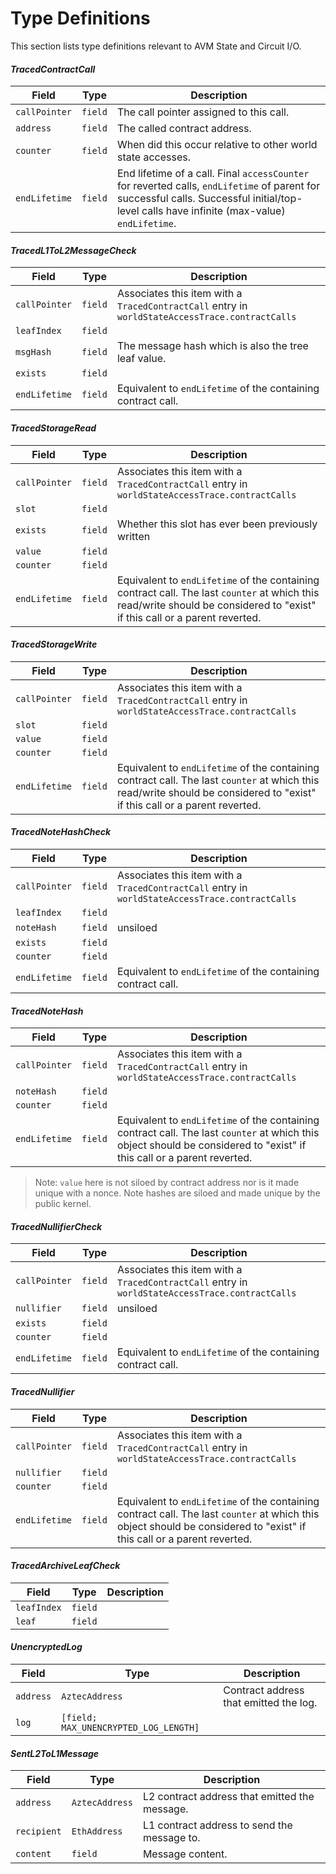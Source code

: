 # Type Definitions

This section lists type definitions relevant to AVM State and Circuit I/O.

#### _TracedContractCall_

| Field         | Type    | Description                                                                                                                                                                                 |
| ------------- | ------- | ------------------------------------------------------------------------------------------------------------------------------------------------------------------------------------------- |
| `callPointer` | `field` | The call pointer assigned to this call.                                                                                                                                                     |
| `address`     | `field` | The called contract address.                                                                                                                                                                |
| `counter`     | `field` | When did this occur relative to other world state accesses.                                                                                                                                 |
| `endLifetime` | `field` | End lifetime of a call. Final `accessCounter` for reverted calls, `endLifetime` of parent for successful calls. Successful initial/top-level calls have infinite (max-value) `endLifetime`. |

#### _TracedL1ToL2MessageCheck_

| Field         | Type    | Description                                                                                     |
| ------------- | ------- | ----------------------------------------------------------------------------------------------- |
| `callPointer` | `field` | Associates this item with a `TracedContractCall` entry in `worldStateAccessTrace.contractCalls` |
| `leafIndex`   | `field` |                                                                                                 |
| `msgHash`     | `field` | The message hash which is also the tree leaf value.                                             |
| `exists`      | `field` |                                                                                                 |
| `endLifetime` | `field` | Equivalent to `endLifetime` of the containing contract call.                                    |

#### _TracedStorageRead_

| Field         | Type    | Description                                                                                                                                                                 |
| ------------- | ------- | --------------------------------------------------------------------------------------------------------------------------------------------------------------------------- |
| `callPointer` | `field` | Associates this item with a `TracedContractCall` entry in `worldStateAccessTrace.contractCalls`                                                                             |
| `slot`        | `field` |                                                                                                                                                                             |
| `exists`      | `field` | Whether this slot has ever been previously written                                                                                                                          |
| `value`       | `field` |                                                                                                                                                                             |
| `counter`     | `field` |                                                                                                                                                                             |
| `endLifetime` | `field` | Equivalent to `endLifetime` of the containing contract call. The last `counter` at which this read/write should be considered to "exist" if this call or a parent reverted. |

#### _TracedStorageWrite_

| Field         | Type    | Description                                                                                                                                                                 |
| ------------- | ------- | --------------------------------------------------------------------------------------------------------------------------------------------------------------------------- |
| `callPointer` | `field` | Associates this item with a `TracedContractCall` entry in `worldStateAccessTrace.contractCalls`                                                                             |
| `slot`        | `field` |                                                                                                                                                                             |
| `value`       | `field` |                                                                                                                                                                             |
| `counter`     | `field` |                                                                                                                                                                             |
| `endLifetime` | `field` | Equivalent to `endLifetime` of the containing contract call. The last `counter` at which this read/write should be considered to "exist" if this call or a parent reverted. |

#### _TracedNoteHashCheck_

| Field         | Type    | Description                                                                                     |
| ------------- | ------- | ----------------------------------------------------------------------------------------------- |
| `callPointer` | `field` | Associates this item with a `TracedContractCall` entry in `worldStateAccessTrace.contractCalls` |
| `leafIndex`   | `field` |                                                                                                 |
| `noteHash`    | `field` | unsiloed                                                                                        |
| `exists`      | `field` |                                                                                                 |
| `counter`     | `field` |                                                                                                 |
| `endLifetime` | `field` | Equivalent to `endLifetime` of the containing contract call.                                    |

#### _TracedNoteHash_

| Field         | Type    | Description                                                                                                                                                             |
| ------------- | ------- | ----------------------------------------------------------------------------------------------------------------------------------------------------------------------- |
| `callPointer` | `field` | Associates this item with a `TracedContractCall` entry in `worldStateAccessTrace.contractCalls`                                                                         |
| `noteHash`    | `field` |                                                                                                                                                                         |
| `counter`     | `field` |                                                                                                                                                                         |
| `endLifetime` | `field` | Equivalent to `endLifetime` of the containing contract call. The last `counter` at which this object should be considered to "exist" if this call or a parent reverted. |

> Note: `value` here is not siloed by contract address nor is it made unique with a nonce. Note hashes are siloed and made unique by the public kernel.

#### _TracedNullifierCheck_

| Field         | Type    | Description                                                                                     |
| ------------- | ------- | ----------------------------------------------------------------------------------------------- |
| `callPointer` | `field` | Associates this item with a `TracedContractCall` entry in `worldStateAccessTrace.contractCalls` |
| `nullifier`   | `field` | unsiloed                                                                                        |
| `exists`      | `field` |                                                                                                 |
| `counter`     | `field` |                                                                                                 |
| `endLifetime` | `field` | Equivalent to `endLifetime` of the containing contract call.                                    |

#### _TracedNullifier_

| Field         | Type    | Description                                                                                                                                                             |
| ------------- | ------- | ----------------------------------------------------------------------------------------------------------------------------------------------------------------------- |
| `callPointer` | `field` | Associates this item with a `TracedContractCall` entry in `worldStateAccessTrace.contractCalls`                                                                         |
| `nullifier`   | `field` |                                                                                                                                                                         |
| `counter`     | `field` |                                                                                                                                                                         |
| `endLifetime` | `field` | Equivalent to `endLifetime` of the containing contract call. The last `counter` at which this object should be considered to "exist" if this call or a parent reverted. |

#### _TracedArchiveLeafCheck_

| Field       | Type    | Description |
| ----------- | ------- | ----------- |
| `leafIndex` | `field` |             |
| `leaf`      | `field` |             |

#### _UnencryptedLog_

| Field     | Type                                  | Description                            |
| --------- | ------------------------------------- | -------------------------------------- |
| `address` | `AztecAddress`                        | Contract address that emitted the log. |
| `log`     | `[field; MAX_UNENCRYPTED_LOG_LENGTH]` |                                        |

#### _SentL2ToL1Message_

| Field       | Type           | Description                                   |
| ----------- | -------------- | --------------------------------------------- |
| `address`   | `AztecAddress` | L2 contract address that emitted the message. |
| `recipient` | `EthAddress`   | L1 contract address to send the message to.   |
| `content`   | `field`        | Message content.                              |
